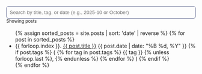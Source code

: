 <div id="search-container" style="margin: 1rem 0;">
  <input id="post-search" type="text" placeholder="Search by title, tag, or date (e.g., 2025-10 or October)" style="width: 100%; padding: 0.5rem; border-radius: 6px; border: 1px solid #565f89; background: transparent; color: inherit;" />
  <small id="search-help">Showing <span id="post-count"></span> posts</small>
  <script>
    document.addEventListener('DOMContentLoaded', function () {
      const input = document.getElementById('post-search');
      const list = document.getElementById('post-list');
      if (!input || !list) return;
      const items = Array.from(list.querySelectorAll('li'));
      const countEl = document.getElementById('post-count');
      function filter() {
        const q = (input.value || '').trim().toLowerCase();
        let visible = 0;
        items.forEach(li => {
          if (!q) { li.style.display = ''; visible++; return; }
          const t = (li.dataset.title || '').toLowerCase();
          const tags = (li.dataset.tags || '').toLowerCase();
          const date = (li.dataset.date || '').toLowerCase();
          const datestr = (li.dataset.datestr || '').toLowerCase();
          const match = t.includes(q) || tags.includes(q) || date.includes(q) || datestr.includes(q);
          li.style.display = match ? '' : 'none';
          if (match) visible++;
        });
        if (countEl) countEl.textContent = String(visible);
      }
      input.addEventListener('input', filter);
      filter();
    });
  </script>
</div>

<ul id="post-list">
  {% assign sorted_posts = site.posts | sort: 'date' | reverse %}
  {% for post in sorted_posts %}
  <li class="post-item"
      data-title="{{ post.title | downcase }}"
      data-tags="{% if post.tags %}{{ post.tags | join: ' ' | downcase }}{% endif %}"
      data-date="{{ post.date | date: '%Y-%m-%d' }}"
      data-datestr="{{ post.date | date: '%B %d, %Y' | downcase }}">
    <span>{{ forloop.index }}.</span>
    <a href="{{ post.url }}">{{ post.title }}</a>
    <span>{{ post.date | date: "%B %d, %Y" }}
        {% if post.tags %}  
        <span>
        (
        {% for tag in post.tags %}
          {{ tag }}
        {% unless forloop.last %}, {% endunless %}
        {% endfor %}
        )
        </span>
    {% endif %}
    </span>

  </li>
  {% endfor %}
</ul>
